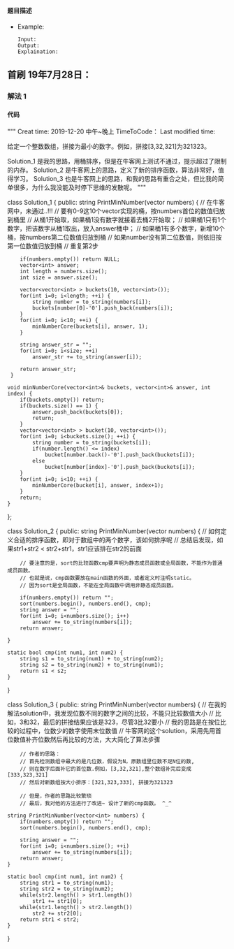 ## 
#### 题目描述

- Example:
    ```
    Input: 
    Output: 
    Explaination:
    ```  

## 首刷 19年7月28日：
### 解法 1
#### 代码

"""
Creat time: 2019-12-20 中午~晚上
TimeToCode：
Last modified time: 

给定一个整数数组，拼接为最小的数字。例如，拼接[3,32,321]为321323。

Solution_1 是我的思路，用桶排序，但是在牛客网上测试不通过，提示超过了限制的内存。
Solution_2 是牛客网上的思路，定义了新的排序函数，算法非常好，值得学习。
Solution_3 也是牛客网上的思路，和我的思路有重合之处，但比我的简单很多，为什么我没能及时停下思维的发散呢。
"""

class Solution_1 {
public:
    string PrintMinNumber(vector<int> numbers) {
        // 在牛客网中，未通过..!!!
        // 要有0-9这10个vector实现的桶，按numbers首位的数值归放到桶里
        // 从桶1开始取，如果桶1没有数字就接着去桶2开始取；
        // 如果桶1只有1个数字，把该数字从桶1取出，放入answer桶中；
        // 如果桶1有多个数字，新增10个桶，按numbers第二位数值归放到桶
        // 如果number没有第二位数值，则依旧按第一位数值归放到桶
        // 重复第2步

        if(numbers.empty()) return NULL;
        vector<int> answer;
        int length = numbers.size();
        int size = answer.size();
        
        vector<vector<int> > buckets(10, vector<int>());
        for(int i=0; i<length; ++i) {
            string number = to_string(numbers[i]);
            buckets[number[0]-'0'].push_back(numbers[i]);
        }
        for(int i=0; i<10; ++i) {
            minNumberCore(buckets[i], answer, 1);
        }

        string answer_str = "";
        for(int i=0; i<size; ++i)
            answer_str += to_string(answer[i]);

        return answer_str;
     }

    void minNumberCore(vector<int>& buckets, vector<int>& answer, int index) {
        if(buckets.empty()) return;
        if(buckets.size() == 1) {
            answer.push_back(buckets[0]);
            return;
        }
        vector<vector<int> > bucket(10, vector<int>());
        for(int i=0; i<buckets.size(); ++i) {
            string number = to_string(buckets[i]);
            if(number.length() <= index)
                bucket[number.back()-'0'].push_back(buckets[i]);
            else
                bucket[number[index]-'0'].push_back(buckets[i]);
        }
        for(int i=0; i<10; ++i) {
            minNumberCore(bucket[i], answer, index+1);
        }
        return;
    }
};


class Solution_2 {
public:
    string PrintMinNumber(vector<int> numbers) {
        // 如何定义合适的排序函数，即对于数组中的两个数字，该如何排序呢
        // 总结后发现，如果str1+str2 < str2+str1，str1应该排在str2的前面
        
        // 要注意的是，sort的比较函数cmp要声明为静态成员函数或全局函数，不能作为普通成员函数。
        // 也就是说，cmp函数要放在main函数的外面，或者定义时注明static。
        // 因为sort是全局函数，不能在全局函数中调用非静态成员函数。

        if(numbers.empty()) return "";
        sort(numbers.begin(), numbers.end(), cmp);
        string answer = "";
        for(int i=0; i<numbers.size(); i++)
            answer += to_string(numbers[i]);
        return answer;

    }

    static bool cmp(int num1, int num2) {
        string s1 = to_string(num1) + to_string(num2);
        string s2 = to_string(num2) + to_string(num1);
        return s1 < s2;
    }
}



class Solution_3 {
public:
    string PrintMinNumber(vector<int> numbers) {
        // 在我的解法solution中，我发现位数不同的数字之间的比较，不能只比较数值大小
        // 比如，3和32，最后的拼接结果应该是323，尽管3比32要小
        // 我的思路是在按位比较的过程中，位数少的数字使用末位数值
        // 牛客网的这个solution，采用先用首位数值补齐位数然后再比较的方法，大大简化了算法步骤

        // 作者的思路：
        // 首先检测数组中最大的是几位数，假设为N，原数组里位数不足N位的数,
        // 则在数字后面补它的首位数.例如，[3,32,321],整个数组补完后变成[333,323,321]
        // 然后对新数组按大小排序：[321,323,333], 拼接为321323

        // 但是，作者的思路比较繁琐
        // 最后，我对他的方法进行了改进~ 设计了新的cmp函数。 ^_^

    string PrintMinNumber(vector<int> numbers) {
        if(numbers.empty()) return "";
        sort(numbers.begin(), numbers.end(), cmp);

        string answer = "";
        for(int i=0; i<numbers.size(); ++i)
            answer += to_string(numbers[i]);
        return answer;
    }

    static bool cmp(int num1, int num2) {
        string str1 = to_string(num1);
        string str2 = to_string(num2);
        while(str2.length() > str1.length())
            str1 += str1[0];
        while(str1.length() > str2.length())
            str2 += str2[0];
        return str1 < str2;
    }
}
